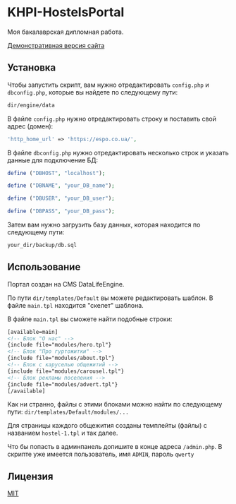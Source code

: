 # KHPI-HostelsPortal

Моя бакалаврская дипломная работа.

[Демонстративная версия сайта](https://espo.co.ua/)

## Установка

Чтобы запустить скрипт, вам нужно отредактировать ```config.php``` и ```dbconfig.php```, которые вы найдете по следующему пути:

```bash
dir/engine/data
```
В файле ```config.php``` нужно отредактировать строку и поставить свой адрес (домен):
```php
'http_home_url' => 'https://espo.co.ua/',
```

В файле ```dbconfig.php``` нужно отредактировать несколько строк и указать данные для подключение БД:
```php
define ("DBHOST", "localhost");

define ("DBNAME", "your_DB_name");

define ("DBUSER", "your_DB_user");

define ("DBPASS", "your_DB_pass");
```

Затем вам нужно загрузить базу данных, которая находится по следующему пути:
```bash
your_dir/backup/db.sql
```

## Использование

Портал создан на CMS DataLifeEngine.

По пути ```dir/templates/Default``` вы можете редактировать шаблон. В файле ```main.tpl``` находится "скелет" шаблона.

В файле ```main.tpl``` вы сможете найти подобные строки:

```html
[available=main]
<!-- Блок "О нас" -->
{include file="modules/hero.tpl"}
<!-- Блок "Про гуртожитки" -->
{include file="modules/about.tpl"}
<!-- Блок с каруселью общежитий -->
{include file="modules/carousel.tpl"}
<!-- Блок рекламы поселения -->
{include file="modules/advert.tpl"}
[/available]
```

Как ни странно, файлы с этими блоками можно найти по следующему пути: ```dir/templates/Default/modules/...```

Для страницы каждого общежития созданы темплейты (файлы) с названием ```hostel-1.tpl``` и так далее.

Что бы попасть в админпанель допишите в конце адреса ```/admin.php```.
 В скрипте уже имеется пользователь, имя ```ADMIN```, пароль ```qwerty```


## Лицензия
[MIT](https://choosealicense.com/licenses/gpl-3.0/)
